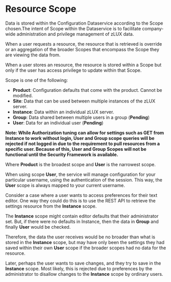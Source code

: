 # Resource Scope

Data is stored within the Configuration Dataservice according to the Scope chosen.The intent of Scope within the Dataservice is to facilitate company-wide administration and privilege management of zLUX data.

When a user requests a resource, the resource that is retrieved is override or an aggregation of the broader Scopes that encompass the Scope they are viewing the data from.

When a user stores an resource, the resource is stored within a Scope but only if the user has access privilege to update within that Scope.

Scope is one of the following:

* **Product**: Configuration defaults that come with the product. Cannot be modified.
* **Site**: Data that can be used between multiple instances of the zLUX server.
* **Instance**: Data within an individual zLUX server.
* **Group**: Data shared between multiple users in a group (**Pending**)
* **User**: Data for an individual user (**Pending**)

**Note: While Authorization tuning can allow for settings such as GET from Instance to work without login, User and Group scope queries will be rejected if not logged in due to the requirement to pull resources from a specific user. Because of this, User and Group Scopes will not be functional until the Security Framework is available.**

Where **Product** is the broadest scope and **User** is the narrowest scope.

When using scope **User**, the service will manage configuration for your particular username, using the authentication of the session. This way, the **User** scope is always mapped to your current username.


Consider a case where a user wants to access preferences for their text editor. One way they could do this is to use the REST API to retrieve the settings resource from the **Instance** scope.

The **Instance** scope might contain editor defaults that their administrator set. But, if there were no defaults in Instance, then the data in **Group** and finally **User** would be checked.

Therefore, the data the user receives would be no broader than what is stored in the **Instance** scope, but may have only been the settings they had saved within their own **User** scope if the broader scopes had no data for the resource.

Later, perhaps the user wants to save changes, and they try to save in the **Instance** scope. Most likely, this is rejected due to preferences by the administrator to disallow changes to the **Instance** scope by ordinary users.

